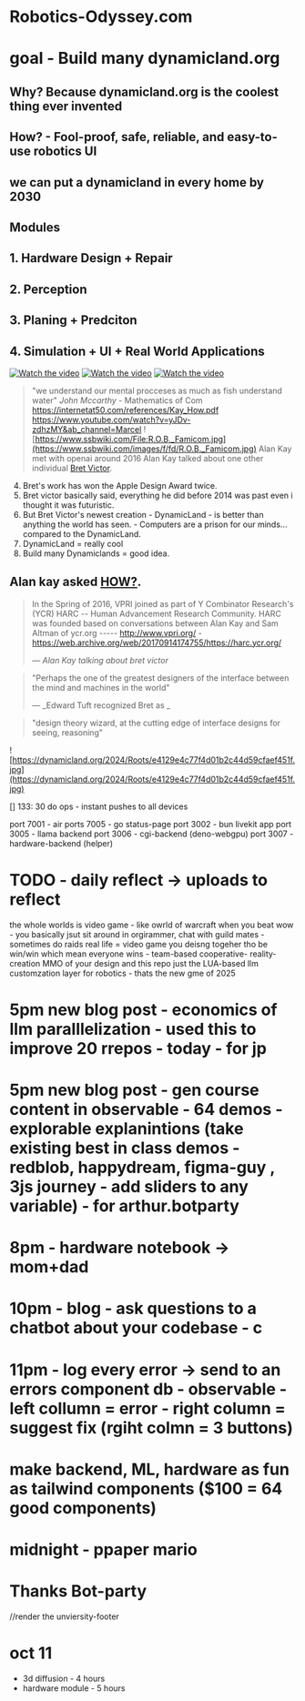 # Robotics-Odyssey.com

# goal - Build many dynamicland.org

## Why? Because dynamicland.org is the coolest thing ever invented

## How? - Fool-proof, safe, reliable, and easy-to-use robotics UI

## we can put a dynamicland in every home by 2030

## Modules

## 1. Hardware Design + Repair

## 2. Perception

## 3. Planing + Predciton

## 4. Simulation + UI + Real World Applications

[![Watch the video](https://img.youtube.com/vi/NNzMjrJQKsc/maxresdefault.jpg)](https://youtu.be/NNzMjrJQKsc)
[![Watch the video](https://img.youtube.com/vi/_gXiVOmaVSo/maxresdefault.jpg)](https://youtu.be/_gXiVOmaVSo)
[![Watch the video](https://img.youtube.com/vi/mwMUJg2mfII/maxresdefault.jpg)](https://youtu.be/mwMUJg2mfII)
>  "we understand our mental procceses as much as fish understand water"
> _John Mccarthy_ - Mathematics of Com
https://internetat50.com/references/Kay_How.pdf
https://www.youtube.com/watch?v=yJDv-zdhzMY&ab_channel=Marcel
![https://www.ssbwiki.com/File:R.O.B._Famicom.jpg](https://www.ssbwiki.com/images/f/fd/R.O.B._Famicom.jpg)
Alan Kay met with openai around 2016
Alan Kay talked about one other individual [Bret Victor](https://worrydream.com).
4. Bret's work has won the Apple Design Award twice.
5. Bret victor basically said, everything he did before  2014 was past even i thought it was futuristic.
7. But Bret Victor's newest creation - DynamicLand - is better than anything the world has seen. - Computers are a prison for our minds... compared to the DynamicLand.
8. DynamicLand = really cool
9. Build  many Dynamiclands = good idea.

Alan kay asked <a href="https://internetat50.com/references/Kay_How.pdf">HOW?</a>.
---

> In the Spring of 2016, VPRI joined as part of Y Combinator Research's (YCR) HARC -- Human Advancement Research Community. HARC was founded based on conversations between Alan Kay and Sam Altman of  ycr.org   -----  http://www.vpri.org/ - https://web.archive.org/web/20170914174755/https://harc.ycr.org/
>
> — _Alan Kay talking about bret victor_

> "Perhaps the one of the greatest designers of the interface between the mind and machines in the world"
>
> — _Edward Tuft recognized Bret as _

> "design theory wizard, at the cutting edge of interface designs for seeing, reasoning"


![https://dynamicland.org/2024/Roots/e4129e4c77f4d01b2c44d59cfaef451f.jpg](https://dynamicland.org/2024/Roots/e4129e4c77f4d01b2c44d59cfaef451f.jpg)

[] 133: 30 do ops - instant pushes to all devices

port 7001 - air
ports 7005 - go status-page
port 3002 - bun livekit app
port 3005 - llama backend
port 3006 - cgi-backend (deno-webgpu)
port 3007 - hardware-backend (helper)

# TODO - daily reflect -> uploads to reflect
the whole worlds is video game - like owrld of warcraft
when you beat wow - you basically jsut sit around in orgirammer, chat with guild mates - sometimes do raids
real life = video game you deisng togeher tho be win/win which mean everyone wins - team-based cooperative- reality-creation MMO of your design
and this repo just the LUA-based llm customzation layer for robotics - thats the new gme of 2025
# 5pm new blog post - economics of llm paralllelization - used this to improve 20 rrepos - today - for jp
# 5pm new blog post - gen course content in observable - 64 demos - explorable explanintions (take existing best in class demos - redblob, happydream, figma-guy , 3js journey - add sliders to any variable) - for arthur.botparty
# 8pm - hardware notebook -> mom+dad
# 10pm - blog - ask questions to a chatbot about your codebase - c
# 11pm - log every error -> send to an errors component db - observable - left collumn = error - right column = suggest fix (rgiht colmn = 3 buttons)

# make backend, ML, hardware as fun as tailwind components ($100 = 64 good components)

# midnight - ppaper mario


# Thanks Bot-party
//render the unviersity-footer

# oct 11
- 3d diffusion - 4 hours
- hardware module - 5 hours
